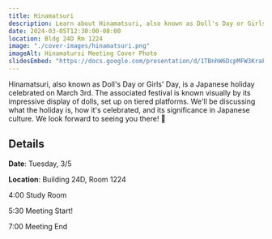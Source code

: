 ```yaml
---
title: Hinamatsuri
description: Learn about Hinamatsuri, also known as Doll's Day or Girls' Day!
date: 2024-03-05T12:30:00-08:00
location: Bldg 24D Rm 1224
image: "./cover-images/hinamatsuri.png"
imageAlt: Hinamatursi Meeting Cover Photo
slidesEmbed: "https://docs.google.com/presentation/d/1TBnhW6DcpMFW3KraFyCwyRxCYswydbkT--AlikqIzVk/edit?usp=sharing"
---
```


Hinamatsuri, also known as Doll's Day or Girls' Day, is a Japanese holiday celebrated on March 3rd. The associated festival is known visually by its impressive display of dolls, set up on tiered platforms. We'll be discussing what the holiday is, how it's celebrated, and its significance in Japanese culture. We look forward to seeing you there! 🎎

## Details

**Date**: Tuesday, 3/5

**Location**: Building 24D, Room 1224

4:00 Study Room

5:30 Meeting Start!

7:00 Meeting End
